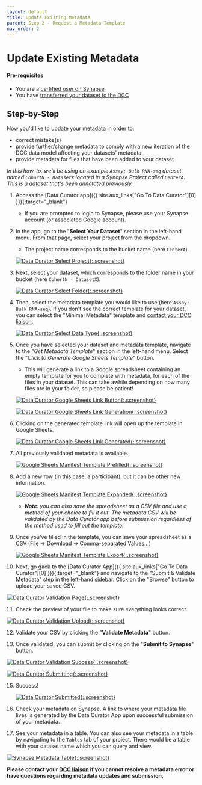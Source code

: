 ```yaml
---
layout: default
title: Update Existing Metadata
parent: Step 2 - Request a Metadata Template
nav_order: 2
---
```


# Update Existing Metadata

#### Pre-requisites
- You are a [certified user on Synapse](https://docs.synapse.org/articles/accounts_certified_users_and_profile_validation.html#certified-users)
- You have [transferred your dataset to the DCC](uploading-data)

## Step-by-Step

Now you'd like to update your metadata in order to:
   
   * correct mistake(s) 
   * provide further/change metadata to comply with a new iteration of the DCC data model affecting your datasets' metadata
   * provide metadata for files that have been added to your dataset


_In this how-to, we'll be using an example `Assay: Bulk RNA-seq` dataset named `CohortN - DatasetX` located in a Synapse Project called `CenterA`. This is a dataset that's been annotated previously._      

1. Access the [Data Curator app]({{ site.aux_links["Go To Data Curator"][0] }}){:target="_blank"}
    - If you are prompted to login to Synapse, please use your Synapse account (or associated Google account).
    
  
2. In the app, go to the "**Select Your Dataset**" section in the left-hand menu. From that page, select your project from the dropdown. 
    - The project name corresponds to the bucket name (here `CenterA`).  

   [![Data Curator Select Project](images/screenshots/curator-select-none.png){:.screenshot}](images/screenshots/curator-select-none.png)
    
3. Next, select your dataset, which corresponds to the folder name in your bucket (here `CohortN - DatasetX`).

   [![Data Curator Select Folder](images/screenshots/curator-select-dataset.png){:.screenshot}](images/screenshots/curator-select-dataset.png)

4. Then, select the metadata template you would like to use (here `Assay: Bulk RNA-seq`). If you don't see the correct template for your dataset, you can select the "Minimal Metadata" template and [contact your DCC liaison](step-1).

   [![Data Curator Select Data Type](images/screenshots/curator-select-type-2.png){:.screenshot}](images/screenshots/curator-select-type-2.png)

5. Once you have selected your dataset and metadata template, navigate to the "*Get Metadata Template*" section in the left-hand menu. Select the "*Click to Generate Google Sheets Template*" button. 
    - This will generate a link to a Google spreadsheet containing an empty template for you to complete with metadata, for each of the files in your dataset. This can take awhile depending on how many files are in your folder, so please be patient!

   [![Data Curator Google Sheets Link Button](images/screenshots/curator-link-before.png){:.screenshot}](images/screenshots/curator-link-before.png)

   [![Data Curator Google Sheets Link Generation](images/screenshots/curator-link-during.png){:.screenshot}](images/screenshots/curator-link-during.png)


6. Clicking on the generated template link will open up the template in Google Sheets.

   [![Data Curator Google Sheets Link Generated](images/screenshots/curator-link-after-2.png){:.screenshot}](images/screenshots/curator-link-after-2.png)


7. All previously validated metadata is available.

      [![Google Sheets Manifest Template Prefilled](images/screenshots/gsheets-prefilled-before.png){:.screenshot}](images/screenshots/gsheets-prefilled-before.png)

8. Add a new row (in this case, a participant), but it can be other new information. 
   
   [![Google Sheets Manifest Template Expanded](images/screenshots/gsheets-prefilled-after.png){:.screenshot}](images/screenshots/gsheets-prefilled-after.png)

    - _**Note**: you can also save the spreadsheet as a CSV file and use a method of your choice to fill it out. The metadata CSV will be validated by the Data Curator app before submission regardless of the method used to fill out the template._

9. Once you've filled in the template, you can save your spreadsheet as a CSV (File -> Download -> Comma-separated Values...)

   [![Google Sheets Manifest Template Export](images/screenshots/gsheets-prefilled-export.png){:.screenshot}](images/screenshots/gsheets-prefilled-export.png)

10. Next, go gack to the [Data Curator App]({{ site.aux_links["Go To Data Curator"][0] }}){:target="_blank"} and navigate to the "Submit & Validate Metadata" step in the left-hand sidebar. Click on the "Browse" button to upload your saved CSV. 

   [![Data Curator Validation Page](images/screenshots/curator-validate-before.png){:.screenshot}](images/screenshots/curator-validate-before.png)

11. Check the preview of your file to make sure everything looks correct. 

   [![Data Curator Validation Upload](images/screenshots/curator-validate-prefilled-after.png){:.screenshot}](images/screenshots/curator-validate-prefilled-after.png)

12. Validate your CSV by clicking the "**Validate Metadata**" button. 

13. Once validated, you can submit by clicking on the "**Submit to Synapse**" button.
   
   [![Data Curator Validation Success](images/screenshots/curator-validate-prefilled-success.png){:.screenshot}](images/screenshots/curator-validate-prefilled-success.png)
   
   [![Data Curator Submitting](images/screenshots/curator-validate-submitting.png){:.screenshot}](images/screenshots/curator-validate-submitting.png)

15. Success! 
   
      [![Data Curator Submitted](images/screenshots/curator-validate-prefilled-submitted.png){:.screenshot}](images/screenshots/curator-validate-prefilled-submitted.png)

16. Check your metadata on Synapse. A link to where your metadata file lives is generated by the Data Curator App upon successful submission of your metadata. 

17. See your metadata in a table. You can also see your metadata in a table by navigating to the `Tables` tab of your project. There would be a table with your dataset name which you can query and view.

   [![Synapse Metadata Table](images/screenshots/synapse-dataset-table-after.png){:.screenshot}](images/screenshots/synapse-dataset-table-after.png)

**Please contact your [DCC liaison](dcc-liaison) if you cannot resolve a metadata error or have questions regarding metadata updates and submission.**

